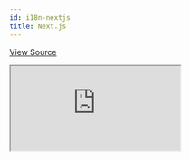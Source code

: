```yaml
---
id: i18n-nextjs
title: Next.js
---
```


[View Source](https://github.com/pankod/refine/tree/master/examples/i18n)

<iframe src="https://codesandbox.io/embed/refine-i18n-example-xvk6w?autoresize=1&fontsize=14&module=%2Fsrc%2FApp.tsx&theme=dark&view=preview"
style={{width: "100%", height:"80vh", border: "0px", borderRadius: "8px", overflow:"hidden"}}
    title="refine-i18n-example"
    allow="accelerometer; ambient-light-sensor; camera; encrypted-media; geolocation; gyroscope; hid; microphone; midi; payment; usb; vr; xr-spatial-tracking"
    sandbox="allow-forms allow-modals allow-popups allow-presentation allow-same-origin allow-scripts"
></iframe>